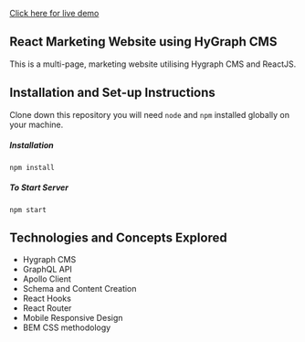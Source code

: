 <p>
  <a target="_blank" rel="noopener noreferrer" href="https://peaceful-gates-4796a4.netlify.app/">Click here for live demo</a>
</p>                                                                                               
 <h2>React Marketing Website using HyGraph CMS</h2>
 <p> This is a multi-page, marketing website utilising Hygraph CMS and ReactJS.</p>
 <h2> Installation and Set-up Instructions</h2>
 <p>Clone down this repository you will need <code>node</code> and <code>npm</code> installed globally on your machine.</p>
 <h5>Installation</h5>
 <p><code>npm install</code></p>
 <h5>To Start Server</h5>
 <p><code>npm start</code></p>
 <h2> Technologies and Concepts Explored</h2>
 <ul>
  <li>Hygraph CMS</li>
  <li>GraphQL API</li>
  <li>Apollo Client</li>
  <li>Schema and Content Creation</li>
  <li>React Hooks</li>
  <li>React Router</li>
  <li>Mobile Responsive Design</li>
  <li>BEM CSS methodology</li>
  </ul>
 
